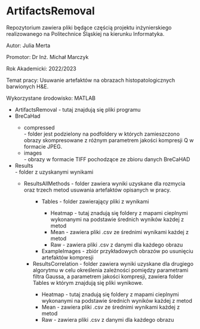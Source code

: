 # ArtifactsRemoval
<p>Repozytorium zawiera pliki będące częścią projektu inżynierskiego realizowanego na Politechnice Śląskiej na kierunku Informatyka.</p>
<p>Autor: Julia Merta </p>
<p>Promotor: Dr Inż. Michał Marczyk</p>
<p>Rok Akademicki: 2022/2023</p>
<p>Temat pracy: Usuwanie artefaktów na obrazach histopatologicznych barwionych H&E. </p>
<p>Wykorzystane środowisko: MATLAB</p>
<ul>
<li>ArtifactsRemoval - tutaj znajdują się pliki programu</li>
<li>BreCaHad</li>
<ul>
<li>compressed</li> - folder jest podzielony na podfoldery w których zamieszczono obrazy skompresowane z różnym parametrem jakości kompresji Q w formacie JPEG.
<li>images</li> - obrazy w formacie TIFF pochodzące ze zbioru danych BreCaHAD
</ul>
<li>Results</li> - folder z uzyskanymi wynikami
<ul>
<li>ResultsAllMethods - folder zawiera wyniki uzyskane dla rozmycia oraz trzech metod usuwania artefaktów opisanych w pracy.</li>
<ul>
<ul>
  <li> Tables - folder zawierający pliki z wynikami </li>
<ul>
  <li>Heatmap - tutaj znadują się foldery z mapami cieplnymi wykonanymi na podstawie średnich wyników każdej z metod</li>
<li>Mean - zawiera pliki .csv ze średnimi wynikami każdej z metod</li>
<li>Raw - zawiera pliki .csv z danymi dla każdego obrazu</li>
  </ul>
<li>ExampleImages - zbiór przykładowych obrazów po usunięciu artefaktów kompresji</li>
</ul>
<li>ResultsCorrelation - folder zawiera wyniki uzyskane dla drugiego algorytmu w celu określenia zależności pomiędzy parametrami filtra Gaussa, a parametrem jakości kompresji, zawiera folder Tables w którym znajdują się pliki wynikowe.</li>
<ul>
<li>Heatmap - tutaj znadują się foldery z mapami cieplnymi wykonanymi na podstawie średnich wyników każdej z metod</li>
<li>Mean - zawiera pliki .csv ze średnimi wynikami każdej z metod</li>
<li>Raw - zawiera pliki .csv z danymi dla każdego obrazu</li>
</ul>
</ul>
</ul>
